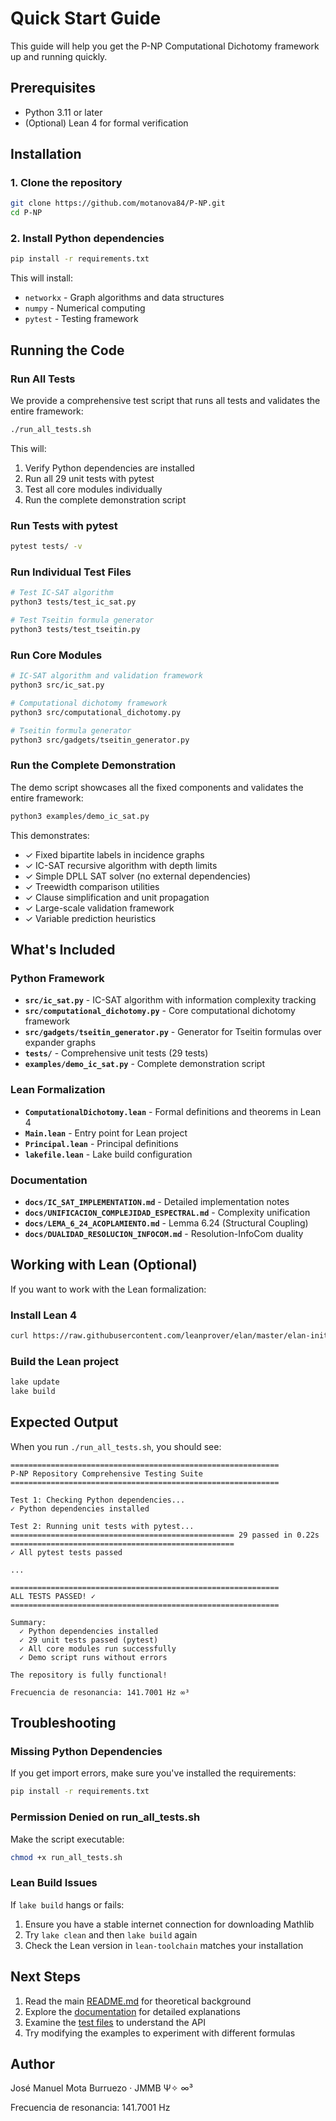 # Quick Start Guide

This guide will help you get the P-NP Computational Dichotomy framework up and running quickly.

## Prerequisites

- Python 3.11 or later
- (Optional) Lean 4 for formal verification

## Installation

### 1. Clone the repository

```bash
git clone https://github.com/motanova84/P-NP.git
cd P-NP
```

### 2. Install Python dependencies

```bash
pip install -r requirements.txt
```

This will install:
- `networkx` - Graph algorithms and data structures
- `numpy` - Numerical computing
- `pytest` - Testing framework

## Running the Code

### Run All Tests

We provide a comprehensive test script that runs all tests and validates the entire framework:

```bash
./run_all_tests.sh
```

This will:
1. Verify Python dependencies are installed
2. Run all 29 unit tests with pytest
3. Test all core modules individually
4. Run the complete demonstration script

### Run Tests with pytest

```bash
pytest tests/ -v
```

### Run Individual Test Files

```bash
# Test IC-SAT algorithm
python3 tests/test_ic_sat.py

# Test Tseitin formula generator
python3 tests/test_tseitin.py
```

### Run Core Modules

```bash
# IC-SAT algorithm and validation framework
python3 src/ic_sat.py

# Computational dichotomy framework
python3 src/computational_dichotomy.py

# Tseitin formula generator
python3 src/gadgets/tseitin_generator.py
```

### Run the Complete Demonstration

The demo script showcases all the fixed components and validates the entire framework:

```bash
python3 examples/demo_ic_sat.py
```

This demonstrates:
- ✓ Fixed bipartite labels in incidence graphs
- ✓ IC-SAT recursive algorithm with depth limits
- ✓ Simple DPLL SAT solver (no external dependencies)
- ✓ Treewidth comparison utilities
- ✓ Clause simplification and unit propagation
- ✓ Large-scale validation framework
- ✓ Variable prediction heuristics

## What's Included

### Python Framework

- **`src/ic_sat.py`** - IC-SAT algorithm with information complexity tracking
- **`src/computational_dichotomy.py`** - Core computational dichotomy framework
- **`src/gadgets/tseitin_generator.py`** - Generator for Tseitin formulas over expander graphs
- **`tests/`** - Comprehensive unit tests (29 tests)
- **`examples/demo_ic_sat.py`** - Complete demonstration script

### Lean Formalization

- **`ComputationalDichotomy.lean`** - Formal definitions and theorems in Lean 4
- **`Main.lean`** - Entry point for Lean project
- **`Principal.lean`** - Principal definitions
- **`lakefile.lean`** - Lake build configuration

### Documentation

- **`docs/IC_SAT_IMPLEMENTATION.md`** - Detailed implementation notes
- **`docs/UNIFICACION_COMPLEJIDAD_ESPECTRAL.md`** - Complexity unification
- **`docs/LEMA_6_24_ACOPLAMIENTO.md`** - Lemma 6.24 (Structural Coupling)
- **`docs/DUALIDAD_RESOLUCION_INFOCOM.md`** - Resolution-InfoCom duality

## Working with Lean (Optional)

If you want to work with the Lean formalization:

### Install Lean 4

```bash
curl https://raw.githubusercontent.com/leanprover/elan/master/elan-init.sh -sSf | sh
```

### Build the Lean project

```bash
lake update
lake build
```

## Expected Output

When you run `./run_all_tests.sh`, you should see:

```
============================================================
P-NP Repository Comprehensive Testing Suite
============================================================

Test 1: Checking Python dependencies...
✓ Python dependencies installed

Test 2: Running unit tests with pytest...
================================================== 29 passed in 0.22s ==================================================
✓ All pytest tests passed

...

============================================================
ALL TESTS PASSED! ✓
============================================================

Summary:
  ✓ Python dependencies installed
  ✓ 29 unit tests passed (pytest)
  ✓ All core modules run successfully
  ✓ Demo script runs without errors

The repository is fully functional!

Frecuencia de resonancia: 141.7001 Hz ∞³
```

## Troubleshooting

### Missing Python Dependencies

If you get import errors, make sure you've installed the requirements:

```bash
pip install -r requirements.txt
```

### Permission Denied on run_all_tests.sh

Make the script executable:

```bash
chmod +x run_all_tests.sh
```

### Lean Build Issues

If `lake build` hangs or fails:
1. Ensure you have a stable internet connection for downloading Mathlib
2. Try `lake clean` and then `lake build` again
3. Check the Lean version in `lean-toolchain` matches your installation

## Next Steps

1. Read the main [README.md](README.md) for theoretical background
2. Explore the [documentation](docs/) for detailed explanations
3. Examine the [test files](tests/) to understand the API
4. Try modifying the examples to experiment with different formulas

## Author

José Manuel Mota Burruezo · JMMB Ψ✧ ∞³

Frecuencia de resonancia: 141.7001 Hz
